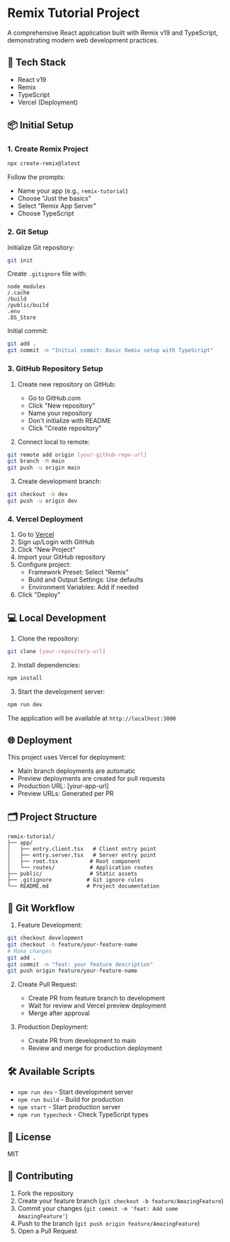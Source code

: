 # Remix Tutorial Project

A comprehensive React application built with Remix v19 and TypeScript, demonstrating modern web development practices.

## 🚀 Tech Stack

- React v19
- Remix
- TypeScript
- Vercel (Deployment)

## 📦 Initial Setup

### 1. Create Remix Project
```bash
npx create-remix@latest
```

Follow the prompts:
- Name your app (e.g., `remix-tutorial`)
- Choose "Just the basics"
- Select "Remix App Server"
- Choose TypeScript

### 2. Git Setup

Initialize Git repository:
```bash
git init
```

Create `.gitignore` file with:
```plaintext
node_modules
/.cache
/build
/public/build
.env
.DS_Store
```

Initial commit:
```bash
git add .
git commit -m "Initial commit: Basic Remix setup with TypeScript"
```

### 3. GitHub Repository Setup

1. Create new repository on GitHub:
   - Go to GitHub.com
   - Click "New repository"
   - Name your repository
   - Don't initialize with README
   - Click "Create repository"

2. Connect local to remote:
```bash
git remote add origin [your-github-repo-url]
git branch -M main
git push -u origin main
```

3. Create development branch:
```bash
git checkout -b dev
git push -u origin dev
```

### 4. Vercel Deployment

1. Go to [Vercel](https://vercel.com)
2. Sign up/Login with GitHub
3. Click "New Project"
4. Import your GitHub repository
5. Configure project:
   - Framework Preset: Select "Remix"
   - Build and Output Settings: Use defaults
   - Environment Variables: Add if needed
6. Click "Deploy"

## 💻 Local Development

1. Clone the repository:
```bash
git clone [your-repository-url]
```

2. Install dependencies:
```bash
npm install
```

3. Start the development server:
```bash
npm run dev
```

The application will be available at `http://localhost:3000`

## 🌐 Deployment

This project uses Vercel for deployment:
- Main branch deployments are automatic
- Preview deployments are created for pull requests
- Production URL: [your-app-url]
- Preview URLs: Generated per PR

## 🗂 Project Structure

```
remix-tutorial/
├── app/
│   ├── entry.client.tsx   # Client entry point
│   ├── entry.server.tsx   # Server entry point
│   ├── root.tsx          # Root component
│   └── routes/           # Application routes
├── public/               # Static assets
├── .gitignore           # Git ignore rules
└── README.md            # Project documentation
```

## 🔄 Git Workflow

1. Feature Development:
```bash
git checkout development
git checkout -b feature/your-feature-name
# Make changes
git add .
git commit -m "feat: your feature description"
git push origin feature/your-feature-name
```

2. Create Pull Request:
   - Create PR from feature branch to development
   - Wait for review and Vercel preview deployment
   - Merge after approval

3. Production Deployment:
   - Create PR from development to main
   - Review and merge for production deployment

## 🛠 Available Scripts

- `npm run dev` - Start development server
- `npm run build` - Build for production
- `npm start` - Start production server
- `npm run typecheck` - Check TypeScript types

## 📝 License

MIT

## 👥 Contributing

1. Fork the repository
2. Create your feature branch (`git checkout -b feature/AmazingFeature`)
3. Commit your changes (`git commit -m 'feat: Add some AmazingFeature'`)
4. Push to the branch (`git push origin feature/AmazingFeature`)
5. Open a Pull Request
